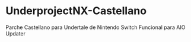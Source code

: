# UnderprojectNX-Castellano
Parche Castellano para Undertale de Nintendo Switch Funcional para AIO Updater

